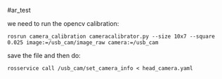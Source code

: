 #ar_test


we need to run the opencv calibration:


    rosrun camera_calibration cameracalibrator.py --size 10x7 --square 0.025 image:=/usb_cam/image_raw camera:=/usb_cam

save the file and then do:

    rosservice call /usb_cam/set_camera_info < head_camera.yaml

